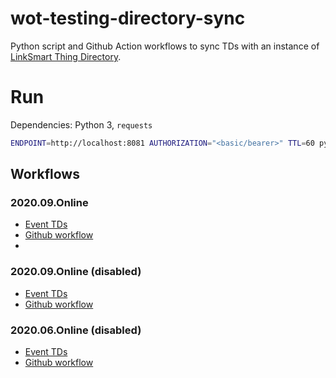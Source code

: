 # wot-testing-directory-sync

Python script and Github Action workflows to sync TDs with an instance of [LinkSmart Thing Directory](https://github.com/linksmart/thing-directory).

# Run
Dependencies: Python 3, `requests`
```bash
ENDPOINT=http://localhost:8081 AUTHORIZATION="<basic/bearer>" TTL=60 python sync.py
```

## Workflows
### 2020.09.Online
- [Event TDs](https://github.com/w3c/wot-testing/blob/master/events/2021.03.Online/TDs)
- [Github workflow](https://github.com/farshidtz/wot-testing-directory-sync/blob/master/.github/workflows/2021.03.Online.yml)
- 
### 2020.09.Online (disabled)
- [Event TDs](https://github.com/w3c/wot-testing/blob/master/events/2020.09.Online/TDs)
- [Github workflow](https://github.com/farshidtz/wot-testing-directory-sync/blob/master/.github/workflows/2020.09.Online.yml)

### 2020.06.Online (disabled)
- [Event TDs](https://github.com/w3c/wot-testing/blob/master/events/2020.06.Online/TDs)
- [Github workflow](https://github.com/farshidtz/wot-testing-directory-sync/blob/master/.github/workflows/2020.06.Online.yml.disabled)
